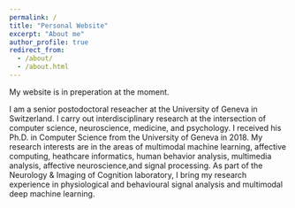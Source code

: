 ```yaml
---
permalink: /
title: "Personal Website"
excerpt: "About me"
author_profile: true
redirect_from: 
  - /about/
  - /about.html
---
```


My website is in preperation at the moment.

I am a senior postodoctoral reseacher at the University of Geneva in Switzerland. I carry out interdisciplinary research at the intersection of computer science, neuroscience, medicine, and psychology. I received his Ph.D. in Computer Science from the University of Geneva in 2018. My research interests are in the areas of multimodal machine learning, affective computing, heathcare informatics, human behavior analysis, multimedia analysis, affective neuroscience,and signal processing. As part of the Neurology & Imaging of Cognition laboratory, I bring my research experience in physiological and behavioural signal analysis and multimodal deep machine learning.
